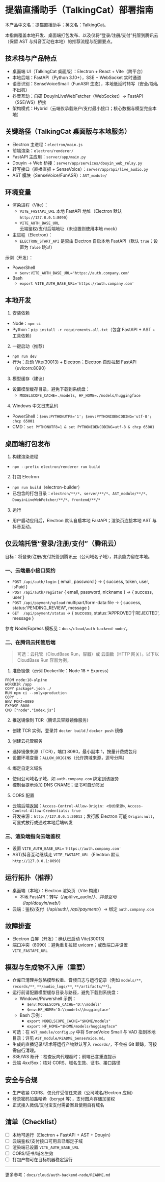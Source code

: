 # 提猫直播助手（TalkingCat）部署指南

本产品中文名：提猫直播助手；英文名：TalkingCat。

本指南覆盖本地开发、桌面端打包发布、以及仅将“登录/注册/支付”托管到腾讯云（保留 AST 与抖音互动在本地）的推荐流程与配置要点。

## 技术栈与产品特点
- 桌面端 UI（TalkingCat 桌面版）：Electron + React + Vite（跨平台）
- 本地后端：FastAPI（Python 3.10+），SSE + WebSocket 实时通道
- 语音识别：SenseVoiceSmall（FunASR 生态），本地低延时转写（安全/隐私不出机）
- 抖音互动：自研 DouyinLiveWebFetcher（WebSocket）→ FastAPI（SSE/WS）桥接
- 架构模式：Hybrid（云端仅承载账户/支付最小接口；核心数据与模型完全本地）

## 关键路径（TalkingCat 桌面版与本地服务）
- Electron 主进程：`electron/main.js`
- 前端渲染：`electron/renderer/`
- FastAPI 主应用：`server/app/main.py`
- Douyin → Web 桥接：`server/app/services/douyin_web_relay.py`
- 转写接口（直播直抓 + SenseVoice）：`server/app/api/live_audio.py`
- AST 模块（SenseVoice/FunASR）：`AST_module/`

## 环境变量
- 渲染进程（Vite）：
  - `VITE_FASTAPI_URL` 本地 FastAPI 地址（Electron 默认 `http://127.0.0.1:8090`）
  - `VITE_AUTH_BASE_URL` 云端鉴权/支付后端地址（未设置则使用本地 mock）
- 主进程（Electron）：
  - `ELECTRON_START_API` 是否由 Electron 自启本地 FastAPI（默认 `true`；设置为 `false` 跳过）

示例（开发）：
- PowerShell
  - `$env:VITE_AUTH_BASE_URL='https://auth.company.com'`
- Bash
  - `export VITE_AUTH_BASE_URL='https://auth.company.com'`

## 本地开发
1) 安装依赖
- Node：`npm ci`
- Python：`pip install -r requirements.all.txt`（包含 FastAPI + AST + 工具依赖）

2) 一键启动（推荐）
- `npm run dev`
- 行为：启动 Vite(30013) + Electron；Electron 自动拉起 FastAPI（uvicorn:8090）

3) 模型缓存（建议）
- 设置模型缓存目录，避免下载到系统盘：
  - `MODELSCOPE_CACHE=./models`，`HF_HOME=./models/huggingface`

4) Windows 中文日志乱码
- PowerShell：`$env:PYTHONUTF8='1'; $env:PYTHONIOENCODING='utf-8'; chcp 65001`
- CMD：`set PYTHONUTF8=1 & set PYTHONIOENCODING=utf-8 & chcp 65001`

## 桌面端打包发布
1) 构建渲染进程
- `npm --prefix electron/renderer run build`

2) 打包 Electron
- `npm run build`（electron-builder）
- 已包含的打包目录：`electron/**/*`、`server/**/*`、`AST_module/**/*`、`DouyinLiveWebFetcher/**/*`、`frontend/**/*`

3) 运行
- 用户启动应用后，Electron 默认自启本地 FastAPI；渲染页连接本地 AST 与抖音互动。

## 仅云端托管“登录/注册/支付”（腾讯云）
目标：将登录/注册/支付托管到腾讯云（公司域名子域），其余能力留在本地。

### 一、云端最小接口契约
- `POST /api/auth/login`  { email, password } → { success, token, user, isPaid }
- `POST /api/auth/register`  { email, password, nickname } → { success, user }
- `POST /api/payment/upload`  multipart/form-data:file → { success, status:'PENDING_REVIEW', message }
- `GET  /api/payment/status` → { success, status:'APPROVED'|'REJECTED', message }

参考 Node/Express 模板见：`docs/cloud/auth-backend-node/`。

### 二、在腾讯云托管后端
> 可选：云托管（CloudBase Run，容器）或 云函数（HTTP 网关）。以下以 CloudBase Run 容器为例。

1) 准备镜像（示例 Dockerfile：Node 18 + Express）
```
FROM node:18-alpine
WORKDIR /app
COPY package*.json ./
RUN npm ci --only=production
COPY . .
ENV PORT=8080
EXPOSE 8080
CMD ["node","index.js"]
```

2) 推送镜像到 TCR（腾讯云容器镜像服务）
- 创建 TCR 实例，登录并 `docker build` / `docker push` 镜像

3) 创建云托管服务
- 选择镜像来源（TCR），端口 8080，最小副本 1，按量计费或包月
- 设置环境变量：`ALLOW_ORIGINS`（允许跨域来源，逗号分隔）

4) 绑定自定义域名
- 使用公司域名子域，如 `auth.company.com` 绑定到该服务
- 控制台提示添加 DNS CNAME；证书可自动签发

5) CORS 配置
- 云端后端返回：`Access-Control-Allow-Origin: <你的来源>`, `Access-Control-Allow-Credentials: true`
- 开发来源：`http://127.0.0.1:30013`；发行版 Electron 可能 `Origin:null`，可显式放行或通过本地后端转发

### 三、渲染端指向云端鉴权
- 设置 `VITE_AUTH_BASE_URL='https://auth.company.com'`
- AST/抖音互动继续走 `VITE_FASTAPI_URL`（Electron 默认 `http://127.0.0.1:8090`）

## 运行拓扑（推荐）
- 桌面端（本地）：Electron 渲染页（Vite 构建）
  - 本地 FastAPI：转写（/api/live_audio/*）、抖音互动（/api/douyin/web/*）
- 云端：鉴权/支付（/api/auth/*, /api/payment/*）→ 绑定 `auth.company.com`

## 故障排查
- Electron 白屏（开发）：确认已启动 Vite(30013)
- 端口冲突（8090）：避免重复拉起 uvicorn；或改端口并设置 `VITE_FASTAPI_URL`

## 模型与生成物不入库（重要）
- 仓库已清理并忽略模型权重、音频日志与运行记录（例如 `models/**`, `records/**`, `**/audio_logs/**`, `**/artifacts/**`）。
- 运行前请配置模型缓存目录与路径，避免下载到系统盘：
  - Windows/Powershell 示例：
    - `$env:MODELSCOPE_CACHE='D:\\models'`
    - `$env:HF_HOME='D:\\models\\huggingface'`
  - Bash 示例：
    - `export MODELSCOPE_CACHE="$HOME/models"`
    - `export HF_HOME="$HOME/models/huggingface"`
- 可选：在 `AST_module/config.py` 中将 SenseVoice Small 与 VAD 指到本地目录；详见 `AST_module/README_SenseVoice.md`。
- 生成的直播记录/话术等运行产物默认写入 `records/`，不会被 Git 跟踪，可按需自行清理。
- SSE/WS 断开：检查反向代理超时；前端已含重连提示
- 云端 4xx/5xx：核对 CORS、域名生效、证书、接口路径

## 安全与合规
- 生产收紧 CORS，仅允许受信任来源（公司域名/Electron 应用）
- 登录密码加盐哈希（bcrypt 等），支付图片存储加鉴权
- 正式接入微信/支付宝支付需备案且使用自有域名

## 清单（Checklist）
- [ ] 本地可运行（Electron + FastAPI + AST + Douyin）
- [ ] 云端鉴权/支付接口可用且已绑定子域
- [ ] 渲染端已设置 `VITE_AUTH_BASE_URL`
- [ ] CORS/证书/域名生效
- [ ] 打包产物可在目标机器稳定运行

---

更多参考：`docs/cloud/auth-backend-node/README.md`
